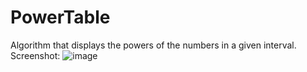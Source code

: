 # PowerTable
Algorithm that displays the powers of the numbers in a given interval.
Screenshot:
![image](https://user-images.githubusercontent.com/74245258/115924138-01583e80-a488-11eb-8555-c87ddf5df58a.png)
